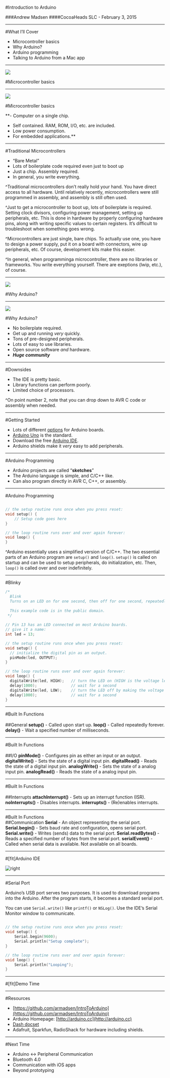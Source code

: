 #Introduction to Arduino

###Andrew Madsen
####CocoaHeads SLC - February 3, 2015

---

#What I’ll Cover
<br>

- Microcontroller basics
- Why Arduino?
- Arduino programming
- Talking to Arduino from a Mac app

---

![](Intel8742.jpg)

#Microcontroller basics

---

![](Intel8742.jpg)

#Microcontroller basics

**- Computer on a single chip.
- Self contained. RAM, ROM, I/O, etc. are included.
- Low power consumption.
- For embedded applications.**

---

#Traditional Microcontrollers

- “Bare Metal”
- Lots of boilerplate code required even just to boot up
- Just a chip. Assembly required.
- In general, you write everything.

^Traditional microcontrollers don’t really hold your hand. You have direct access to all hardware. Until relatively recently, microcontrollers were still programmed in assembly, and assembly is still often used.

^Just to get a microcontroller to boot up, lots of boilerplate is required. Setting clock divisors, configuring power management, setting up peripherals, etc. This is done in hardware by properly configuring hardware pins, along with writing specific
values to certain registers. It’s difficult to troubleshoot when something goes wrong.

^Microcontrollers are just single, bare chips. To actually use one, you have to design a power supply, put it on a board with connectors, wire up peripherals, etc. Of course, development kits make this easier.

^In general, when programminga microcontroller, there are no libraries or frameworks. You write everything yourself. There are exeptions (lwip, etc.), of course.

---

![](Arduino-uno-perspective.jpg)

#Why Arduino?

---

![](Arduino-uno-perspective.jpg)

#Why Arduino?

- No boilerplate required.
- Get up and running *very* quickly.
- Tons of pre-designed peripherals.
- Lots of easy to use libraries.
- Open source software _and_ hardware.
- _**Huge community**_

---

#Downsides

- The IDE is pretty basic.
- Library functions can perform poorly.
- Limited choice of processors.

^On point number 2, note that you can drop down to AVR C code or assembly when needed.

--- 

#Getting Started

- Lots of different [options](http://arduino.cc/en/Main/Products) for Arduino boards.
- [Arduino Uno](http://arduino.cc/en/Main/ArduinoBoardUno) is the standard.
- Download the free [Arduino IDE](http://arduino.cc/en/Main/Software).
- Arduino shields make it _very_ easy to add peripherals.

---

#Arduino Programming

- Arduino projects are called “**sketches**”
- The Arduino language is simple, and C/C++ like.
- Can also program directly in AVR C, C++, or assembly.
 
---

#Arduino Programming

```c

// the setup routine runs once when you press reset:
void setup() {
    // Setup code goes here
}

// the loop routine runs over and over again forever:
void loop() {
}
```

^Arduino essentially uses a simplified version of C/C++. The two essential parts of an Arduino program are `setup()` and `loop()`. `setup()` is called on startup and can be used to setup peripherals, do initialization, etc. Then, `loop()` is called over and over indefinitely.

---

#Blinky

```c
/*
  Blink
  Turns on an LED on for one second, then off for one second, repeatedly.
 
  This example code is in the public domain.
 */
 
// Pin 13 has an LED connected on most Arduino boards.
// give it a name:
int led = 13;

// the setup routine runs once when you press reset:
void setup() {                
  // initialize the digital pin as an output.
  pinMode(led, OUTPUT);     
}

// the loop routine runs over and over again forever:
void loop() {
  digitalWrite(led, HIGH);   // turn the LED on (HIGH is the voltage level)
  delay(1000);               // wait for a second
  digitalWrite(led, LOW);    // turn the LED off by making the voltage LOW
  delay(1000);               // wait for a second
}
```

---

#Built In Functions<br><br>
##General
**setup()** - Called upon start up.
**loop()** - Called repeatedly forever.
**delay()** - Wait a specified number of milliseconds.

---

#Built In Functions<br><br>
##I/O
**pinMode()** - Configures pin as either an input or an output.
**digitalWrite()** - Sets the state of a digital input pin.
**digitalRead()** - Reads the state of a digital input pin.
**analogWrite()** - Sets the state of a analog input pin.
**analogRead()** - Reads the state of a analog input pin.

---

#Built In Functions<br><br>
##Interrupts
**attachInterrupt()** - Sets up an interrupt function (ISR).
**noInterrupts()** - Disables interrupts.
**interrupts()** - (Re)enables interrupts.

---

#Built In Functions<br>
##Communication
**Serial** - An object representing the serial port.
**Serial.begin()** - Sets baud rate and configuration, opens serial port.
**Serial.write()** - Writes (sends) data to the serial port.
**Serial.readBytes()** - Reads a specified number of bytes from the serial port.
**serialEvent()** - Called when serial data is available. Not available on all boards.

---

#[fit]Arduino IDE

![right](IDE.png)

---

#Serial Port

Arduino’s USB port serves two purposes. It is used to download programs into the Arduino. After the program starts, it becomes a standard serial port.

You can use `Serial.write()` like `printf()` or `NSLog()`. Use the IDE’s Serial Monitor window to communicate.

```c

// the setup routine runs once when you press reset:
void setup() {
    Serial.begin(9600);
    Serial.println("Setup complete");
}

// the loop routine runs over and over again forever:
void loop() {
    Serial.println("Looping");
}
```

---

#[fit]Demo Time

---

#Resources

- [https://github.com/armadsen/IntroToArduino](https://github.com/armadsen/IntroToArduino)
- Arduino Homepage: [http://arduino.cc](http://arduino.cc)
- [Dash docset](http://newyork2.kapeli.com/feeds/Arduino.tgz)
- Adafruit, Sparkfun, RadioShack for hardware including shields.

---

#Next Time
<br>
- Arduino <-> Peripheral Communication
- Bluetooth 4.0
- Communication with iOS apps
- Beyond prototyping
